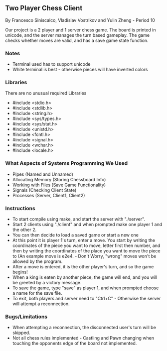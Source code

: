## Two Player Chess Client
By Francesco Siniscalco, Vladislav Vostrikov and Yulin Zheng - Period 10

Our project is a 2 player and 1 server chess game. The board is printed in unicode, and the server manages the turn based gameplay. The game checks whether moves are valid, and has a save game state function.

### Notes
- Terminal used has to support unicode
- White terminal is best - otherwise pieces will have inverted colors

### Libraries
There are no unusual required Libraries

- #include <stdio.h>
- #include <stdlib.h>
- #include <string.h>
- #include <sys/types.h>
- #include <sys/stat.h>
- #include <unistd.h>
- #include <fcntl.h>
- #include <signal.h>
- #include <wchar.h>
- #include <locale.h>

### What Aspects of Systems Programming We Used
- Pipes (Named and Unnamed)
- Allocating Memory (Storing Chessboard Info)
- Working with Files (Save Game Functionality)
- Signals (Checking Client State)
- Processes (Server, Client1, Client2)

### Instructions
- To start compile using make, and start the server with "./server".
- Start 2 clients using "./client" and when prompted make one player 1 and the other 2.
- You can then decide to load a saved game or start a new one
- At this point it is player 1's turn, enter a move. You start by writing the coordinates of the piece you want to move, letter first then number, and then by writing the coordinates of the place you want to move the piece to (An example move is e2e4. - Don't Worry, "wrong" moves won't be allowed by the program.
- After a move is entered, it is the other player's turn, and so the game begins!
- When a king is eaten by another piece, the game will end, and you will be greeted by a victory message.
- To save the game, type "save" as player 1, and when prompted choose a name for the save file.
- To exit, both players and server need to "Ctrl+C" - Otherwise the server will attempt a reconnection.


### Bugs/Limitations
- When attempting a reconnection, the disconnected user's turn will be skipped.
- Not all chess rules implemented - Castling and Pawn changing when touching the opponents edge of the board not implemented.
